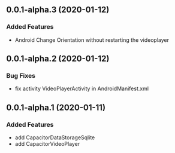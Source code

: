 ## 0.0.1-alpha.3 (2020-01-12)

### Added Features

* Android Change Orientation without restarting the videoplayer

## 0.0.1-alpha.2 (2020-01-12)

### Bug Fixes

* fix activity VideoPlayerActivity in AndroidManifest.xml

## 0.0.1-alpha.1 (2020-01-11)

### Added Features

* add CapacitorDataStorageSqlite
* add CapacitorVideoPlayer

